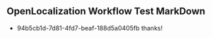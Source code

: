 ## OpenLocalization Workflow Test MarkDown
* 94b5cb1d-7d81-4fd7-beaf-188d5a0405fb thanks!

<!--HONumber=Aug16_HO5-->


